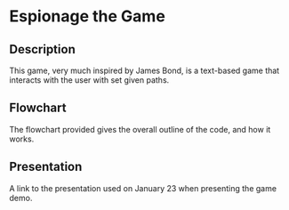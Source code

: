 # Espionage the Game

## Description

This game, very much inspired by James Bond, is a text-based game that interacts with the user with set given paths.

## Flowchart

The flowchart provided gives the overall outline of the code, and how it works.

## Presentation

A link to the presentation used on January 23 when presenting the game demo.

